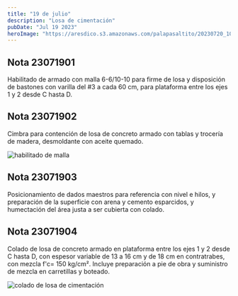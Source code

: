 ```yaml
---
title: "19 de julio"
description: "Losa de cimentación"
pubDate: "Jul 19 2023"
heroImage: "https://aresdico.s3.amazonaws.com/palapasaltito/20230720_105033.jpg"
---
```


## Nota 23071901

Habilitado de armado con malla 6-6/10-10 para firme de losa y disposición de bastones con varilla del #3 a cada 60 cm, para plataforma entre los ejes 1 y 2 desde C hasta D.

## Nota 23071902

Cimbra para contención de losa de concreto armado con tablas y trocería de madera, desmoldante con aceite quemado.

![habilitado de malla](https://aresdico.s3.amazonaws.com/palapasaltito/20230719_122656.jpg "habilitado de malla")

## Nota 23071903

Posicionamiento de dados maestros para referencia con nivel e hilos, y preparación de la superficie con arena y cemento esparcidos, y humectación del área justa a ser cubierta con colado.

## Nota 23071904

Colado de losa de concreto armado en plataforma entre los ejes 1 y 2 desde C hasta D, con espesor variable de 13 a 16 cm y de 18 cm en contratrabes, con mezcla f'c= 150 kg/cm². Incluye preparación a pie de obra y suministro de mezcla en carretillas y boteado.

![colado de losa de cimentación](https://aresdico.s3.amazonaws.com/palapasaltito/20230720_105033.jpg "colado de losa de cimentación")
